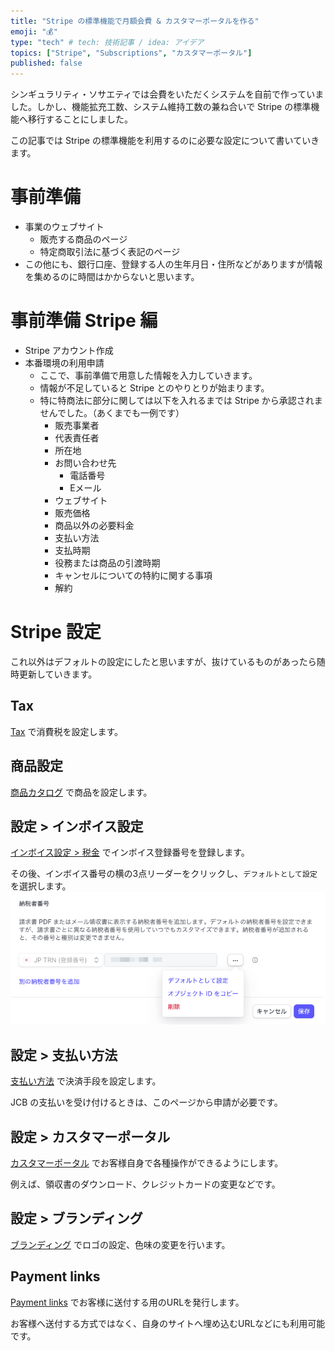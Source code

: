 ```yaml
---
title: "Stripe の標準機能で月額会費 & カスタマーポータルを作る"
emoji: "💰"
type: "tech" # tech: 技術記事 / idea: アイデア
topics: ["Stripe", "Subscriptions", "カスタマーポータル"]
published: false
---
```


シンギュラリティ・ソサエティでは会費をいただくシステムを自前で作っていました。しかし、機能拡充工数、システム維持工数の兼ね合いで Stripe の標準機能へ移行することにしました。

この記事では Stripe の標準機能を利用するのに必要な設定について書いていきます。

# 事前準備
- 事業のウェブサイト
  - 販売する商品のページ
  - 特定商取引法に基づく表記のページ
- この他にも、銀行口座、登録する人の生年月日・住所などがありますが情報を集めるのに時間はかからないと思います。

# 事前準備 Stripe 編 
- Stripe アカウント作成
- 本番環境の利用申請
  - ここで、事前準備で用意した情報を入力していきます。
  - 情報が不足していると Stripe とのやりとりが始まります。
  - 特に特商法に部分に関しては以下を入れるまでは Stripe から承認されませんでした。（あくまでも一例です）
    - 販売事業者
    - 代表責任者
    - 所在地
    - お問い合わせ先
      - 電話番号
      - Eメール
    - ウェブサイト
    - 販売価格
    - 商品以外の必要料金
    - 支払い方法
    - 支払時期
    - 役務または商品の引渡時期	
    - キャンセルについての特約に関する事項	
    - 解約

# Stripe 設定
これ以外はデフォルトの設定にしたと思いますが、抜けているものがあったら随時更新していきます。

## Tax 
[Tax](https://dashboard.stripe.com/test/tax/registrations) で消費税を設定します。

## 商品設定
[商品カタログ](https://dashboard.stripe.com/products) で商品を設定します。

## 設定 > インボイス設定
[インボイス設定 > 税金](https://dashboard.stripe.com/settings/billing/invoice?tab=tax) でインボイス登録番号を登録します。

その後、インボイス番号の横の3点リーダーをクリックし、`デフォルトとして設定` を選択します。
![](/images/stripe/invoice.png)

## 設定 > 支払い方法
[支払い方法](https://dashboard.stripe.com/settings/payment_methods) で決済手段を設定します。

JCB の支払いを受け付けるときは、このページから申請が必要です。

## 設定 > カスタマーポータル
[カスタマーポータル](https://dashboard.stripe.com/settings/billing/portal) でお客様自身で各種操作ができるようにします。

例えば、領収書のダウンロード、クレジットカードの変更などです。

## 設定 > ブランディング
[ブランディング](https://dashboard.stripe.com/settings/branding) でロゴの設定、色味の変更を行います。

## Payment links
[Payment links](https://dashboard.stripe.com/test/payment-links) でお客様に送付する用のURLを発行します。

お客様へ送付する方式ではなく、自身のサイトへ埋め込むURLなどにも利用可能です。